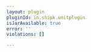 ```yaml
---
layout: plugin
pluginId: in.shipk.unitplugin
isJarAvailable: true
error: ''
violations: []

---
```

